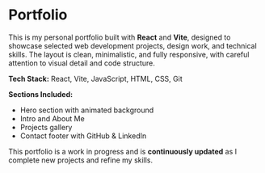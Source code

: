 # Portfolio

This is my personal portfolio built with **React** and **Vite**, designed to showcase selected web development projects, design work, and technical skills. The layout is clean, minimalistic, and fully responsive, with careful attention to visual detail and code structure.

**Tech Stack:** React, Vite, JavaScript, HTML, CSS, Git

**Sections Included:**
- Hero section with animated background
- Intro and About Me
- Projects gallery
- Contact footer with GitHub & LinkedIn

This portfolio is a work in progress and is **continuously updated** as I complete new projects and refine my skills.
